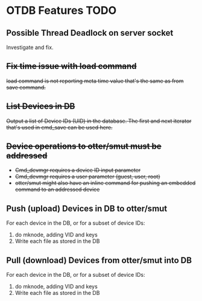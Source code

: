 # OTDB Features TODO

## Possible Thread Deadlock on server socket

Investigate and fix.

## ~~Fix time issue with load command~~

~~load command is not reporting meta time value that's the same as from save command.~~

## ~~List Devices in DB~~

~~Output a list of Device IDs (UID) in the database.  The first and next iterator that's used in cmd_save can be used here.~~

## ~~Device operations to otter/smut must be addressed~~

* ~~Cmd_devmgr requires a device ID input parameter~~
* ~~Cmd_devmgr requires a user parameter (guest, user, root)~~
* ~~otter/smut might also have an inline command for pushing an embedded command to an addressed device~~

## Push (upload) Devices in DB to otter/smut

For each device in the DB, or for a subset of device IDs:

1. do mknode, adding VID and keys
2. Write each file as stored in the DB

## Pull (download) Devices from otter/smut into DB

For each device in the DB, or for a subset of device IDs:

1. do mknode, adding VID and keys
2. Write each file as stored in the DB

